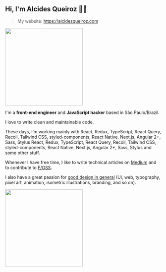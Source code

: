 ## Hi, I'm Alcides Queiroz 👋🏽

> My website: https://alcidesqueiroz.com

<img src="https://www.alcidesqueiroz.com/images/ani-alcides-about.gif" width="250"/>

I'm a **front-end engineer** and **JavaScript hacker** based in São Paulo/Brazil.

I love to write clean and maintainable code. 

These days, I’m working mainly with React, Redux, TypeScript, React Query, Recoil, Tailwind CSS, styled-components, React Native, Next.js, Angular 2+, Sass, Stylus React, Redux, TypeScript, React Query, Recoil, Tailwind CSS, styled-components, React Native, Next.js, Angular 2+, Sass, Stylus and some other stuff.

Whenever I have free time, I like to write technical articles on [Medium](https://medium.com/@alcidesqueiroz) and to contribute to [F/OSS](https://github.com/alcidesqueiroz).

I also have a great passion for [good design in general](http://behance.net/alcidesqueiroz) (UI, web, typography, pixel art, animation, isometric illustrations, branding, and so on).

<img src="https://www.alcidesqueiroz.com/images/ani-alcides-oss.gif" width="250"/>
